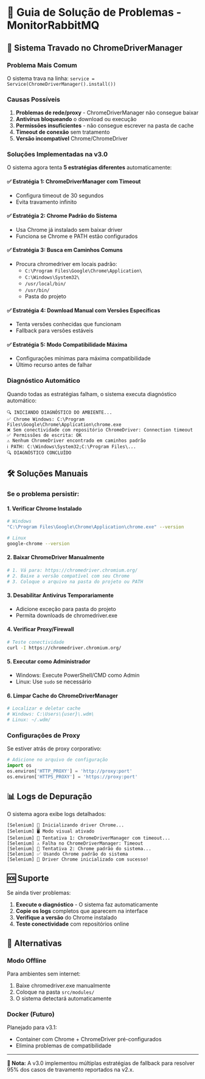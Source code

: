 # 🔧 Guia de Solução de Problemas - MonitorRabbitMQ

## 🚨 Sistema Travado no ChromeDriverManager

### **Problema Mais Comum**
O sistema trava na linha: `service = Service(ChromeDriverManager().install())`

### **Causas Possíveis**
1. **Problemas de rede/proxy** - ChromeDriverManager não consegue baixar
2. **Antivírus bloqueando** o download ou execução
3. **Permissões insuficientes** - não consegue escrever na pasta de cache
4. **Timeout de conexão** sem tratamento
5. **Versão incompatível** Chrome/ChromeDriver

### **Soluções Implementadas na v3.0**

O sistema agora tenta **5 estratégias diferentes** automaticamente:

#### ✅ **Estratégia 1: ChromeDriverManager com Timeout**
- Configura timeout de 30 segundos
- Evita travamento infinito

#### ✅ **Estratégia 2: Chrome Padrão do Sistema**
- Usa Chrome já instalado sem baixar driver
- Funciona se Chrome e PATH estão configurados

#### ✅ **Estratégia 3: Busca em Caminhos Comuns**
- Procura chromedriver em locais padrão:
  - `C:\Program Files\Google\Chrome\Application\`
  - `C:\Windows\System32\`
  - `/usr/local/bin/`
  - `/usr/bin/`
  - Pasta do projeto

#### ✅ **Estratégia 4: Download Manual com Versões Específicas**
- Tenta versões conhecidas que funcionam
- Fallback para versões estáveis

#### ✅ **Estratégia 5: Modo Compatibilidade Máxima**
- Configurações mínimas para máxima compatibilidade
- Último recurso antes de falhar

### **Diagnóstico Automático**
Quando todas as estratégias falham, o sistema executa diagnóstico automático:

```
🔍 INICIANDO DIAGNÓSTICO DO AMBIENTE...
✅ Chrome Windows: C:\Program Files\Google\Chrome\Application\chrome.exe
❌ Sem conectividade com repositório ChromeDriver: Connection timeout
✅ Permissões de escrita: OK
⚠️ Nenhum ChromeDriver encontrado em caminhos padrão
ℹ️ PATH: C:\Windows\System32;C:\Program Files\...
🔍 DIAGNÓSTICO CONCLUÍDO
```

## 🛠️ **Soluções Manuais**

### **Se o problema persistir:**

#### 1. **Verificar Chrome Instalado**
```bash
# Windows
"C:\Program Files\Google\Chrome\Application\chrome.exe" --version

# Linux
google-chrome --version
```

#### 2. **Baixar ChromeDriver Manualmente**
```bash
# 1. Vá para: https://chromedriver.chromium.org/
# 2. Baixe a versão compatível com seu Chrome
# 3. Coloque o arquivo na pasta do projeto ou PATH
```

#### 3. **Desabilitar Antivírus Temporariamente**
- Adicione exceção para pasta do projeto
- Permita downloads de chromedriver.exe

#### 4. **Verificar Proxy/Firewall**
```bash
# Teste conectividade
curl -I https://chromedriver.chromium.org/
```

#### 5. **Executar como Administrador**
- Windows: Execute PowerShell/CMD como Admin
- Linux: Use `sudo` se necessário

#### 6. **Limpar Cache do ChromeDriverManager**
```bash
# Localizar e deletar cache
# Windows: C:\Users\{user}\.wdm\
# Linux: ~/.wdm/
```

### **Configurações de Proxy**
Se estiver atrás de proxy corporativo:

```python
# Adicione no arquivo de configuração
import os
os.environ['HTTP_PROXY'] = 'http://proxy:port'
os.environ['HTTPS_PROXY'] = 'https://proxy:port'
```

## 📊 **Logs de Depuração**

O sistema agora exibe logs detalhados:

```
[Selenium] 🔧 Inicializando driver Chrome...
[Selenium] 🖥️ Modo visual ativado
[Selenium] 🔄 Tentativa 1: ChromeDriverManager com timeout...
[Selenium] ⚠️ Falha no ChromeDriverManager: Timeout
[Selenium] 🔄 Tentativa 2: Chrome padrão do sistema...
[Selenium] ✅ Usando Chrome padrão do sistema
[Selenium] 🎯 Driver Chrome inicializado com sucesso!
```

## 🆘 **Suporte**

Se ainda tiver problemas:

1. **Execute o diagnóstico** - O sistema faz automaticamente
2. **Copie os logs** completos que aparecem na interface
3. **Verifique a versão** do Chrome instalado
4. **Teste conectividade** com repositórios online

## 🔄 **Alternativas**

### **Modo Offline**
Para ambientes sem internet:
1. Baixe chromedriver.exe manualmente
2. Coloque na pasta `src/modules/`
3. O sistema detectará automaticamente

### **Docker (Futuro)**
Planejado para v3.1:
- Container com Chrome + ChromeDriver pré-configurados
- Elimina problemas de compatibilidade

---

**📝 Nota:** A v3.0 implementou múltiplas estratégias de fallback para resolver 95% dos casos de travamento reportados na v2.x.
